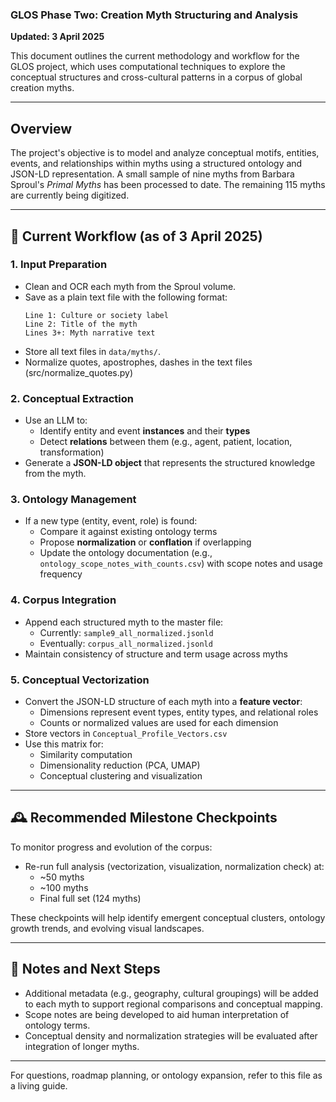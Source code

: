 ### GLOS Phase Two: Creation Myth Structuring and Analysis

**Updated: 3 April 2025**

This document outlines the current methodology and workflow for the GLOS project, which uses computational techniques to explore the conceptual structures and cross-cultural patterns in a corpus of global creation myths.

---

## Overview

The project's objective is to model and analyze conceptual motifs, entities, events, and relationships within myths using a structured ontology and JSON-LD representation. A small sample of nine myths from Barbara Sproul's *Primal Myths* has been processed to date. The remaining 115 myths are currently being digitized.

---

## 🧭 Current Workflow (as of 3 April 2025)

### **1. Input Preparation**
- Clean and OCR each myth from the Sproul volume.
- Save as a plain text file with the following format:
  ```
  Line 1: Culture or society label
  Line 2: Title of the myth
  Lines 3+: Myth narrative text
  ```
- Store all text files in `data/myths/`.
- Normalize quotes, apostrophes, dashes in the text files (src/normalize_quotes.py)

### **2. Conceptual Extraction**
- Use an LLM to:
  - Identify entity and event **instances** and their **types**
  - Detect **relations** between them (e.g., agent, patient, location, transformation)
- Generate a **JSON-LD object** that represents the structured knowledge from the myth.

### **3. Ontology Management**
- If a new type (entity, event, role) is found:
  - Compare it against existing ontology terms
  - Propose **normalization** or **conflation** if overlapping
  - Update the ontology documentation (e.g., `ontology_scope_notes_with_counts.csv`) with scope notes and usage frequency

### **4. Corpus Integration**
- Append each structured myth to the master file:
  - Currently: `sample9_all_normalized.jsonld`
  - Eventually: `corpus_all_normalized.jsonld`
- Maintain consistency of structure and term usage across myths

### **5. Conceptual Vectorization**
- Convert the JSON-LD structure of each myth into a **feature vector**:
  - Dimensions represent event types, entity types, and relational roles
  - Counts or normalized values are used for each dimension
- Store vectors in `Conceptual_Profile_Vectors.csv`
- Use this matrix for:
  - Similarity computation
  - Dimensionality reduction (PCA, UMAP)
  - Conceptual clustering and visualization

---

## 🕰 Recommended Milestone Checkpoints

To monitor progress and evolution of the corpus:
- Re-run full analysis (vectorization, visualization, normalization check) at:
  - ~50 myths
  - ~100 myths
  - Final full set (124 myths)

These checkpoints will help identify emergent conceptual clusters, ontology growth trends, and evolving visual landscapes.

---

## 📌 Notes and Next Steps
- Additional metadata (e.g., geography, cultural groupings) will be added to each myth to support regional comparisons and conceptual mapping.
- Scope notes are being developed to aid human interpretation of ontology terms.
- Conceptual density and normalization strategies will be evaluated after integration of longer myths.

---

For questions, roadmap planning, or ontology expansion, refer to this file as a living guide.
